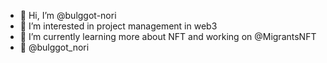 - 👋 Hi, I’m @bulggot-nori
- 👀 I’m interested in project management in web3
- 🌱 I’m currently learning more about NFT and working on @MigrantsNFT
- 🐤 @bulggot_nori

<!---
bulggot-nori/bulggot-nori is a ✨ special ✨ repository because its `README.md` (this file) appears on your GitHub profile.
You can click the Preview link to take a look at your changes.
--->
